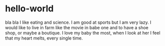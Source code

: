 # hello-world
bla bla
I like eating and science. I am good at sports but I am very lazy. 
I would like to live in farm like the movie in babe one and to have a shoe shop, or maybe a boutique.
I love my baby the most, when I look at her I feel that my heart melts, every single time.

